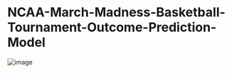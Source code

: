 # NCAA-March-Madness-Basketball-Tournament-Outcome-Prediction-Model
![image](https://github.com/user-attachments/assets/3a90bb28-55b6-48ab-95d3-627b6b967d05)
